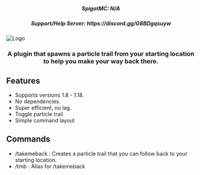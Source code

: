 <h5 align="center">SpigotMC: N/A</h5>
<h5 align="center">Support/Help Server: https://discord.gg/G8BDgqsuyw</h5>

![Logo]()

<h3 align="center">A plugin that spawns a particle trail from your starting location to help you make your way back there.</h3>

## Features

- Supports versions 1.8 - 1.18.
- No dependencies.
- Super efficient, no lag.
- Toggle particle trail
- Simple command layout

## Commands

- /takemeback : Creates a particle trail that you can follow back to your starting location.
- /tmb : Alias for /takemeback
